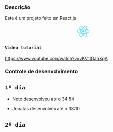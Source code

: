 ### Descrição

Este é um projeto feito em React.js

<div style="display: flex; flex-wrap: wrap; justify-content: center;">
  <img title="React" alt="React" height="40" src="https://raw.githubusercontent.com/devicons/devicon/master/icons/react/react-original.svg">
</div>

### `Video tutorial`
https://www.youtube.com/watch?v=yKV1IGahXqA


### Controle de desenvolvimento

## `1º dia`

- Neto desenvolveu até o 34:54

- Jonatas desenvolveu até o 38:10

## `2º dia`

